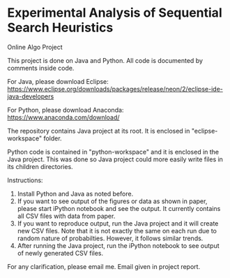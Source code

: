 # Experimental Analysis of Sequential Search Heuristics
Online Algo Project

This project is done on Java and Python. All code is documented by comments inside code.

For Java, please download Eclipse:
https://www.eclipse.org/downloads/packages/release/neon/2/eclipse-ide-java-developers

For Python, please download Anaconda:
https://www.anaconda.com/download/

The repository contains Java project at its root. It is enclosed in "eclipse-workspace" folder.

Python code is contained in "python-workspace" and it is enclosed in the Java project. This was done so Java project could more easily write files in its children directories.

Instructions:
1. Install Python and Java as noted before.
2. If you want to see output of the figures or data as shown in paper, please start iPython notebook and see the output. It currently contains all CSV files with data from paper.
3. If you want to reproduce output, run the Java project and it will create new CSV files. Note that it is not exactly the same on each run due to random nature of probabilties. However, it follows similar trends.
4. After running the Java project, run the iPython notebook to see output of newly generated CSV files.


For any clarification, please email me. Email given in project report.
